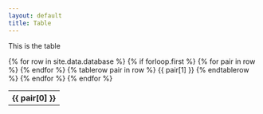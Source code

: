 ```yaml
---
layout: default
title: Table
---
```


This is the table

<table>
{% for row in site.data.database %}
	<!--Table header-->
	{% if forloop.first %}
	<tr>
		{% for pair in row %}
		<th>{{ pair[0] }}</th>
		{% endfor %}
	</tr>
	<!--Table rows-->
	{% tablerow pair in row %}
		{{ pair[1] }}
	{% endtablerow %}
	{% endfor %}
{% endfor %}
</table>